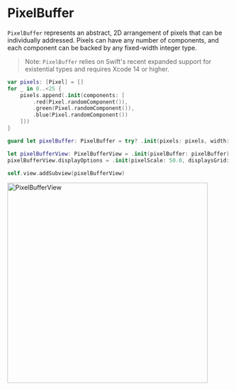 # PixelBuffer
 
`PixelBuffer` represents an abstract, 2D arrangement of pixels that can be
individually addressed. Pixels can have any number of components, and each
component can be backed by any fixed-width integer type.

> Note: `PixelBuffer` relies on Swift's recent expanded support for existential
types and requires Xcode 14 or higher.

```swift
var pixels: [Pixel] = []
for _ in 0..<25 {
    pixels.append(.init(components: [
        .red(Pixel.randomComponent()),
        .green(Pixel.randomComponent()),
        .blue(Pixel.randomComponent())
    ]))
}

guard let pixelBuffer: PixelBuffer = try? .init(pixels: pixels, width: 5, height: 5) else { return }

let pixelBufferView: PixelBufferView = .init(pixelBuffer: pixelBuffer)
pixelBufferView.displayOptions = .init(pixelScale: 50.0, displaysGrid: true)

self.view.addSubview(pixelBufferView)
```

<img width="452" alt="PixelBufferView" src="https://user-images.githubusercontent.com/48968011/180070935-268b6889-6433-4a1c-a627-d73880df290f.png">
